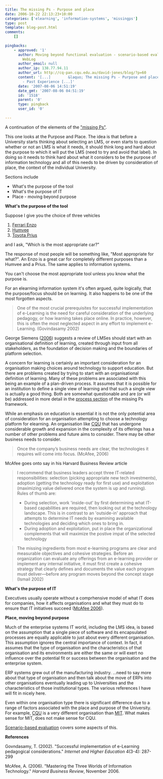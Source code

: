 ```yaml
---
title: The missing Ps - Purpose and place
date: 2006-10-22 22:13:23+10:00
categories: ['elearning', 'information-systems', 'missingps']
type: post
template: blog-post.html
comments:
    []
    
pingbacks:
    - approved: '1'
      author: Moving beyond functional evaluation - scenario-based evaluation at David&#8217;s
        WebLog
      author_email: null
      author_ip: 138.77.94.11
      author_url: http://cq-pan.cqu.edu.au/david-jones/blog/?p=60
      content: '[...]        &laquo; The missing Ps - Purpose and place  The missing Ps
        - Past Experience [...]'
      date: '2007-08-06 14:51:19'
      date_gmt: '2007-08-06 04:51:19'
      id: '1518'
      parent: '0'
      type: pingback
      user_id: '0'
    
---
```

A continuation of the elements of the ["missing Ps"](http://cq-pan.cqu.edu.au/david-jones/blog/?p=52).

This one looks at the Purpose and Place. The idea is that before a University starts thinking about selecting an LMS, or even starts to question whether or not an LMS is what it needs, it should think long and hard about the purpose to which it will put the LMS (need to try and avoid that label). In doing so it needs to think hard about what it considers to be the purpose of information technology and all of this needs to be driven by consideration of place, the context of the individual University.

Sections include

- What's the purpose of the tool
- What's the purpose of IT
- Place - moving beyond purpose

**What's the purpose of the tool**

Suppose I give you the choice of three vehicles

1. [Ferrari Enzo](http://en.wikipedia.org/wiki/Enzo_Ferrari_%28car%29)
2. [Humvee](http://en.wikipedia.org/wiki/Humvee)
3. [Toyota Prius](http://en.wikipedia.org/wiki/Prius)

and I ask, "Which is the most appropriate car?"

The response of most people will be something like, "Most appropriate for what?". An Enzo is a great car for completely different purposes than a Humvee and a Prius. The same applies to information systems.

You can't choose the most appropriate tool unless you know what the purpose is.

For an elearning information system it's often argued, quite logically, that the purpose/focus should be on learning. It also happens to be one of the most forgotten aspects.

> One of the most crucial prerequisites for successful implementation of e-Learning is the need for careful consideration of the underlying pedagogy, or how learning takes place online. In practice, however, this is often the most neglected aspect in any effort to implement e-Learning. (Govindasamy 2002)

George Siemens ([2006](http://ltc.umanitoba.ca/wordpress/?p=15)) suggests a review of LMSes should start with an organisational definition of learning, created through input from all stakeholders, as the foundation of decision making and the boundaries of platform selection.

A concern for learning is certainly an important consideration for an organisation making choices around technology to support education. But there are problems created by trying to start with an organisational definition of learning. Many of these problems are associated with this being an example of a plan-driven process. It assumes that it is possible for an institution to define a single view of learning and that such a single view is actually a good thing. Both are somewhat questionable and are (or will be) addressed in more detail in the [process section](http://cq-pan.cqu.edu.au/david-jones/blog/?p=67) of the missing Ps framework.

While an emphasis on education is essential it is not the only potential area of consideration for an organisation attempting to choose a technology platform for elearning. An organisation like [CQU](http://www.cqu.edu.au/) that has undergone considerable growth and expansion in the complexity of its offerings has a number of other problems and future aims to consider. There may be other business needs to consider.

> Once the company’s business needs are clear, the technologies it requires will come into focus. (McAfee, 2006)

McAfee goes onto say in his Harvard Business Review article

> I recommend that business leaders accept three IT-related responsibilities: selection (picking appropriate new tech investments), adoption (getting the technology ready for first use) and exploitation (maximizing value delivered once the system is up and running). Rules of thumb are:
> 
> - During selection, work 'inside-out' by first determining what IT-based capabilities are required, then looking out at the technology landscape. This is in contrast to an 'outside-in' approach that attempts to determine IT needs by examining available technologies and deciding which ones to bring in.
> - During adoption and exploitation, put in place the organizational complements that will maximize the postive impat of the selected technology

> The missing ingredients from most e-learning programs are clear and measurable objectives and cohesive strategies. Before an organization can evaluate any offerings from an e-learning provider or implement any internal initiative, it must first create a cohesive strategy that clearly defines and documents the value each program must deliver—before any program moves beyond the concept stage (Ismail 2002)

**What's the purpose of IT**

Executives usually operate without a comprhensive model of what IT does for companies, how it affects organisations and what they must do to ensure that IT initiatives succeed ([McAfee 2006](http://harvardbusinessonline.hbsp.harvard.edu/hbrsa/en/issue/0611/article/R0611JPrint.jhtml)).

**Place, moving beyond purpose**

Much of the enterprise systems IT world, including the LMS idea, is based on the assumption that a single piece of software and its encapsulated processes are equally applicable to just about every different organisation. This assumption ignores the central importance of context. In fact, it assumes that the type of organisation and the characteristics of that organisation and its environments are either the same or will exert no influence over the potential fit or success between the organisation and the enterprise system.

ERP systems grew out of the manufacturing industry. ...need to say more about that type of organisation and then talk about the move of ERPs into other organisations eventually leading up to Universities and the characteristics of those institutional types. The various references I have will fit in nicely here.

Even within one organisation type there is significant difference due to a range of factors associated with the place and purpose of the University. For example, [CQU](http://www.cqu.edu.au/) is a very different organisation than [MIT](http://www.mit.edu/). What makes sense for MIT, does not make sense for CQU.

[Scenario-based evaluation](http://cq-pan.cqu.edu.au/david-jones/blog/?p=60) covers some aspects of this.

**References**

Govndasamy, T. (2002). "Successful implementation of e-Learning pedagogical considerations." _Internet and Higher Education_ 4(3-4): 287-299

McAfee, A. (2006). "Mastering the Three Worlds of Information Technology." _Harvard Business Review_, November 2006.